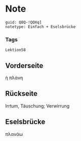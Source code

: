 # Note
```
guid: Q8Q-!QOXq]
notetype: Einfach + Eselsbrücke
```

### Tags
```
Lektion58
```

## Vorderseite
ἡ πλάνη

## Rückseite
Irrtum, Täuschung; 
Verwirrung

## Eselsbrücke
πλανάω
